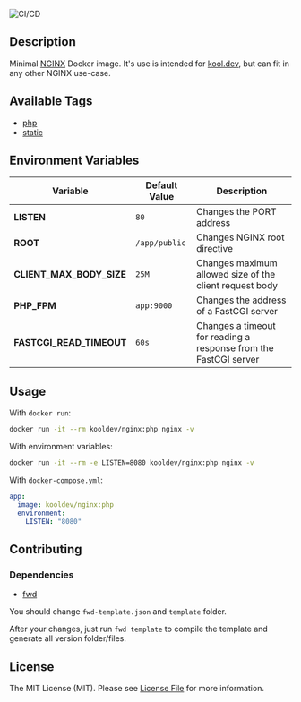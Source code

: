 ![CI/CD](https://github.com/kool-dev/docker-nginx/workflows/CI/CD/badge.svg)

## Description

Minimal [NGINX](https://www.nginx.com/) Docker image. It's use is intended for [kool.dev](https://github.com/kool-dev/kool), but can fit in any other NGINX use-case.

## Available Tags

- [php](https://github.com/kool-dev/docker-nginx/blob/master/php/Dockerfile)
- [static](https://github.com/kool-dev/docker-nginx/blob/master/static/Dockerfile)

## Environment Variables

Variable | Default Value | Description
--- | --- | ---
**LISTEN** | `80` | Changes the PORT address
**ROOT** | `/app/public` | Changes NGINX root directive
**CLIENT_MAX_BODY_SIZE** | `25M` | Changes maximum allowed size of the client request body
**PHP_FPM** | `app:9000` | Changes the address of a FastCGI server
**FASTCGI_READ_TIMEOUT** | `60s` | Changes a timeout for reading a response from the FastCGI server

## Usage

With `docker run`:

```sh
docker run -it --rm kooldev/nginx:php nginx -v
```

With environment variables:

```sh
docker run -it --rm -e LISTEN=8080 kooldev/nginx:php nginx -v
```

With `docker-compose.yml`:

```yaml
app:
  image: kooldev/nginx:php
  environment:
    LISTEN: "8080"
```

## Contributing

### Dependencies

- [fwd](https://github.com/fireworkweb/fwd#fireworkwebfwd)

You should change `fwd-template.json` and `template` folder.

After your changes, just run `fwd template` to compile the template and generate all version folder/files.

## License

The MIT License (MIT). Please see [License File](LICENSE.md) for more information.
